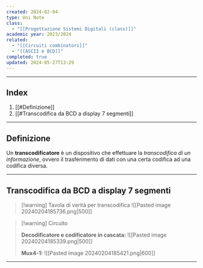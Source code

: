 ```yaml
---
created: 2024-02-04
type: Uni Note
class:
  - "[[Progettazione Sistemi Digitali (class)]]"
academic year: 2023/2024
related:
  - "[[Circuiti combinatori]]"
  - "[[ASCII e BCD]]"
completed: true
updated: 2024-05-27T13:29
---
```

---
## Index
1. [[#Definizione]]
2. [[#Transcodifica da BCD a display 7 segmenti]]

---
## Definizione
Un **transcodificatore** è un dispositivo che effettuare la *transcodifica di un informazione*, ovvero il trasferimento di dati con una certa codifica ad una codifica diversa.

---
## Transcodifica da BCD a display 7 segmenti 

>[!warning] Tavola di verità per transcodifica
> ![[Pasted image 20240204185736.png|500]]

>[!warning] Circuito
>
>**Decodificatore e codificatore in cascata:**
>![[Pasted image 20240204185339.png|500]]
>
>**Mux4-1:**
>![[Pasted image 20240204185421.png|600]]

---